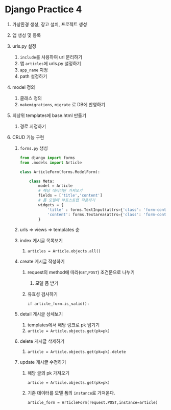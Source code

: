 # Django Practice 4

1. 가상환경 생성, 장고 설치, 프로젝트 생성
2. 앱 생성 및 등록
3. urls.py 설정
   1. `include`를 사용하여 url 분리하기
   2. 앱 `articles`에 urls.py 설정하기
   3. `app_name` 지정
   4. path 설정하기

4. model 정의

   1. 클래스 정의
   2. `makemigrations`, `migrate` 로 DB에 반영하기

5. 최상위 templates에 base.html 만들기

   1. 경로 지정하기

6. CRUD 기능 구현

   1. `forms.py` 생성

      ```python
      from django import forms
      from .models import Article
      
      class ArticleForm(forms.ModelForm):
      
          class Meta:
              model = Article
              # 해당 데이터만 가져오기
              fields = ['title','content']
              # 폼 모델에 부트스트랩 적용하기
              widgets = {
                  'title' : forms.TextInput(attrs={'class': 'form-control'}),
                  'content': forms.Textarea(attrs={'class': 'form-control', 'rows': 10}),
              }
      ```

   2. urls => views => templates 순

   3. index 게시글 목록보기

      1. `articles = Article.objects.all()`

   4. create 게시글 작성하기

      1. request의 method에 따라(`GET`,`POST`) 조건문으로 나누기

         1. 모델  폼 받기

      2. 유효성 검사하기

         `if article_form.is_valid():`

   5. detail 게시글 상세보기

      1. templates에서 해당 링크로 pk 넘기기
      2. `article = Article.objects.get(pk=pk)`

   6. delete 게시글 삭제하기

      1. `article = Article.objects.get(pk=pk).delete`

   7. update 게시글 수정하기

      1. 해당 글의 pk 가져오기

         `article = Article.objects.get(pk=pk)`

      2. 기존 데이터를 모델 폼의 `instance`로 가져온다.

         `article_form = ArticleForm(request.POST,instance=article)`

         